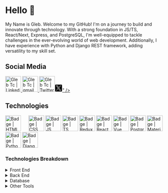 # Hello 👋
<p>My Name is Gleb.  Welcome to my GitHub! I'm on a journey to build and innovate through technology. With a strong foundation in JS/TS, React/Next, Express, and PostgreSQL, I'm well-equipped to tackle challenges in the ever-evolving world of web development. Additionally, I have experience with Python and Django REST framework, adding versatility to my skill set.</p>

## Social Media
<p>
  <a href="https://www.linkedin.com/in/glebtc/">
    <img alt="Gleb Tc | LinkedIn" width="50px" src="https://www.svgrepo.com/show/448234/linkedin.svg" />
  </a>

  <a href="mailto:gleb.tchani@gmail.com">
    <img alt="Gleb Tc | gmail" width="50px" src="https://www.svgrepo.com/show/452213/gmail.svg" />
  </a>

  <a href="https://twitter.com/Gleb_TC">
    <img alt="Gleb Tc | Twitter | X" width="50px" src="<?xml version="1.0" ?><svg xmlns="http://www.w3.org/2000/svg" xmlns:xlink="http://www.w3.org/1999/xlink" version="1.1" id="Layer_1" width="24px" height="24px" viewBox="0 0 24 24" style="enable-background:new 0 0 24 24;" xml:space="preserve"><g><polygon points="12.153992,10.729553 8.088684,5.041199 5.92041,5.041199 10.956299,12.087097 11.59021,12.97345    15.900635,19.009583 18.068909,19.009583 12.785217,11.615906  "/><path d="M21.15979,1H2.84021C1.823853,1,1,1.823853,1,2.84021v18.31958C1,22.176147,1.823853,23,2.84021,23h18.31958   C22.176147,23,23,22.176147,23,21.15979V2.84021C23,1.823853,22.176147,1,21.15979,1z M15.235352,20l-4.362549-6.213013   L5.411438,20H4l6.246887-7.104675L4,4h4.764648l4.130127,5.881958L18.06958,4h1.411377l-5.95697,6.775635L20,20H15.235352z"/></g></svg>" />     
  </a>
</p>

## Technologies

<p>
  <img alt="Badge | HTML" width="50px" src="https://www.svgrepo.com/show/349402/html5.svg" style="margin-right: 20px"/>
  <img alt="Badge | CSS" width="50px" src="https://www.svgrepo.com/show/349330/css3.svg" />
  <img alt="Badge | JS" width="50px" src="https://www.svgrepo.com/show/303206/javascript-logo.svg" />
  <img alt="Badge | TS" width="50px" src="https://www.svgrepo.com/show/354478/typescript-icon.svg" />
  <img alt="Badge | Redux" width="50px" src="https://www.svgrepo.com/show/303557/redux-logo.svg" />    
  <img alt="Badge | React" width="50px" src="https://www.svgrepo.com/show/354259/react.svg" />
  <img alt="Badge | Vue" width="50px" src="https://www.svgrepo.com/show/303494/vue-9-logo.svg" />
  <img alt="Badge | PostgrSQL" width="50px" src="https://www.svgrepo.com/show/354200/postgresql.svg" />
  <img alt="Badge | Material UI" width="50px" src="https://www.svgrepo.com/show/354048/material-ui.svg" />
  <img alt="Badge | Python" width="50px" src="https://www.svgrepo.com/show/374016/python.svg" />
  <img alt="Badge | Django" width="50px" src="https://www.svgrepo.com/show/373554/django.svg" />
</p>

### Technologies Breakdown

<details>
  <summary>Front End</summary>
  <ul>
    <li>HTML</li>
    <li>CSS (Tailwind CSS)</li>
    <li>React JS (Next JS)</li>
    <li>Vue JS </li>
    <li>Material UI</li>
    <li>Bootstrap</li>
  </ul>
</details>

<details>
  <summary>Back End</summary>
  <ul>
    <li>Node JS</li>
    <li>Express JS</li>
    <li>Python</li>
    <li>Django</li>
  </ul>
</details>

<details>
  <summary>Database</summary>
  <ul>
    <li>PostgreSQL</li>
  </ul>
</details>

<details>
  <summary>Other Tools</summary>
  <ul>
    <li>TypeScript</li>
    <li>State Management</li>
    <li>JEST</li>
    <li>Postman</li>
  </ul>
</details>
